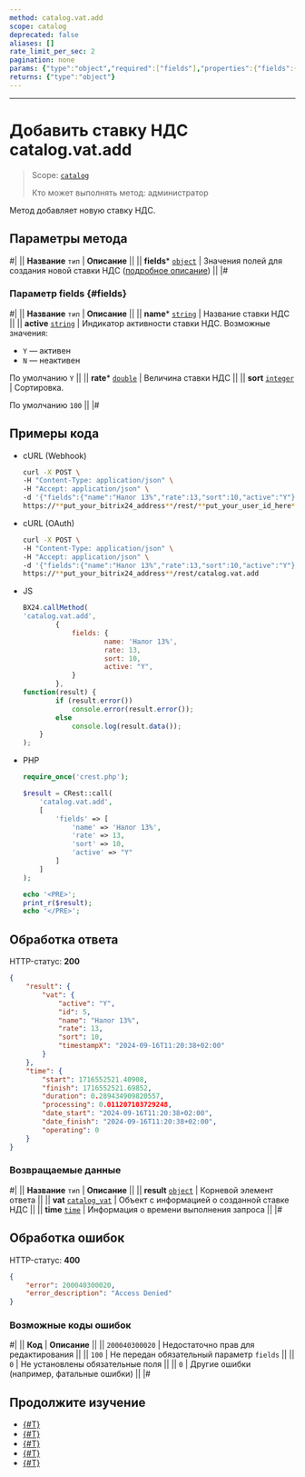 ```yaml
---
method: catalog.vat.add
scope: catalog
deprecated: false
aliases: []
rate_limit_per_sec: 2
pagination: none
params: {"type":"object","required":["fields"],"properties":{"fields":{"type":"object"}}}
returns: {"type":"object"}
---
```



---

# Добавить ставку НДС catalog.vat.add

> Scope: [`catalog`](../../scopes/permissions.md)
>
> Кто может выполнять метод: администратор

Метод добавляет новую ставку НДС.

## Параметры метода



#|
|| **Название**
`тип` | **Описание** ||
|| **fields***
[`object`](../../data-types.md) | Значения полей для создания новой ставки НДС ([подробное описание](#fields)) ||
|#

### Параметр fields {#fields}



#|
|| **Название**
`тип` | **Описание** ||
|| **name***
[`string`](../../data-types.md) | Название ставки НДС ||
|| **active**
[`string`](../../data-types.md) | Индикатор активности ставки НДС. Возможные значения:
- `Y` — активен
- `N` — неактивен

По умолчанию `Y`
||
|| **rate***
[`double`](../../data-types.md) | Величина ставки НДС ||
|| **sort**
[`integer`](../../data-types.md) | Сортировка.

По умолчанию `100`
||
|#

## Примеры кода





- cURL (Webhook)

    ```bash
    curl -X POST \
    -H "Content-Type: application/json" \
    -H "Accept: application/json" \
    -d '{"fields":{"name":"Налог 13%","rate":13,"sort":10,"active":"Y"}}' \
    https://**put_your_bitrix24_address**/rest/**put_your_user_id_here**/**put_your_webbhook_here**/catalog.vat.add
    ```

- cURL (OAuth)

    ```bash
    curl -X POST \
    -H "Content-Type: application/json" \
    -H "Accept: application/json" \
    -d '{"fields":{"name":"Налог 13%","rate":13,"sort":10,"active":"Y"},"auth":"**put_access_token_here**"}' \
    https://**put_your_bitrix24_address**/rest/catalog.vat.add
    ```

- JS

    ```js
    BX24.callMethod(
    'catalog.vat.add',
            {
                fields: {
                        name: 'Налог 13%',
                        rate: 13,
                        sort: 10,
                        active: "Y",
                }
            },
    function(result) {
            if (result.error())
                console.error(result.error());
            else
                console.log(result.data());
        }
    );
    ```

- PHP

    ```php
    require_once('crest.php');

    $result = CRest::call(
        'catalog.vat.add',
        [
            'fields' => [
                'name' => 'Налог 13%',
                'rate' => 13,
                'sort' => 10,
                'active' => "Y"
            ]
        ]
    );

    echo '<PRE>';
    print_r($result);
    echo '</PRE>';
    ```



## Обработка ответа

HTTP-статус: **200**

```json
{
    "result": {
        "vat": {
            "active": "Y",
            "id": 5,
            "name": "Налог 13%",
            "rate": 13,
            "sort": 10,
            "timestampX": "2024-09-16T11:20:38+02:00"
        }
    },
    "time": {
        "start": 1716552521.40908,
        "finish": 1716552521.69852,
        "duration": 0.289434909820557,
        "processing": 0.011207103729248,
        "date_start": "2024-09-16T11:20:38+02:00",
        "date_finish": "2024-09-16T11:20:38+02:00",
        "operating": 0
    }
}
```

### Возвращаемые данные

#|
|| **Название**
`тип` | **Описание** ||
|| **result**
[`object`](../../data-types.md) | Корневой элемент ответа ||
|| **vat**
[`catalog_vat`](../data-types.md#catalog_vat) | Объект с информацией о созданной ставке НДС
||
|| **time**
[`time`](../../data-types.md#time) | Информация о времени выполнения запроса ||
|#

## Обработка ошибок

HTTP-статус: **400**

```json
{
    "error": 200040300020,
    "error_description": "Access Denied"
}
```



### Возможные коды ошибок

#|
|| **Код** | **Описание** ||
|| `200040300020` | Недостаточно прав для редактирования
||
|| `100` | Не передан обязательный параметр `fields`
||
|| `0` | Не установлены обязательные поля
|| 
|| `0` | Другие ошибки (например, фатальные ошибки)
|| 
|#



## Продолжите изучение

- [{#T}](./catalog-vat-update.md)
- [{#T}](./catalog-vat-get.md)
- [{#T}](./catalog-vat-list.md)
- [{#T}](./catalog-vat-delete.md)
- [{#T}](./catalog-vat-get-fields.md)
